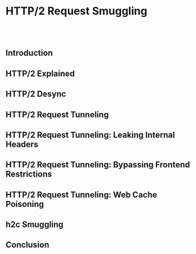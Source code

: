 <h1>HTTP/2 Request Smuggling</h1>

<br>

<br>

<h2>Introduction</h2>

<h2>HTTP/2 Explained</h2>

<h2>HTTP/2 Desync</h2>

<h2>HTTP/2 Request Tunneling</h2>

<h2>HTTP/2 Request Tunneling: Leaking Internal Headers</h2>

<h2>HTTP/2 Request Tunneling: Bypassing Frontend Restrictions</h2>

<h2>HTTP/2 Request Tunneling: Web Cache Poisoning</h2>

<h2>h2c Smuggling</h2>

<h2>Conclusion</h2>
